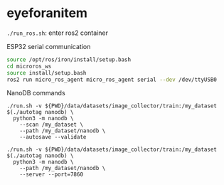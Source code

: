 # eyeforanitem

`./run_ros.sh`: enter ros2 container

ESP32 serial communication
```./run_ros.sh
source /opt/ros/iron/install/setup.bash
cd microros_ws
source install/setup.bash
ros2 run micro_ros_agent micro_ros_agent serial --dev /dev/ttyUSB0
```

NanoDB commands
```cd jetson-containers
./run.sh -v ${PWD}/data/datasets/image_collector/train:/my_dataset $(./autotag nanodb) \
  python3 -m nanodb \
    --scan /my_dataset \
    --path /my_dataset/nanodb \
    --autosave --validate
```

```cd jetson-containers
./run.sh -v ${PWD}/data/datasets/image_collector/train:/my_dataset $(./autotag nanodb) \
  python3 -m nanodb \
    --path /my_dataset/nanodb \
    --server --port=7860
```

